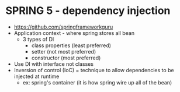 # SPRING 5 - dependency injection
- https://github.com/springframeworkguru
- Application context - where spring stores all bean
    - 3 types of DI
        - class properties (least preferred)
        - setter (not most preferred)
        - constructor (most preferred)
- Use DI with interface not classes
- Inversion of control (IoC) = technique to allow dependencies to be injected at runtime
    - ex: spring's container (it is how spring wire up all of the bean)